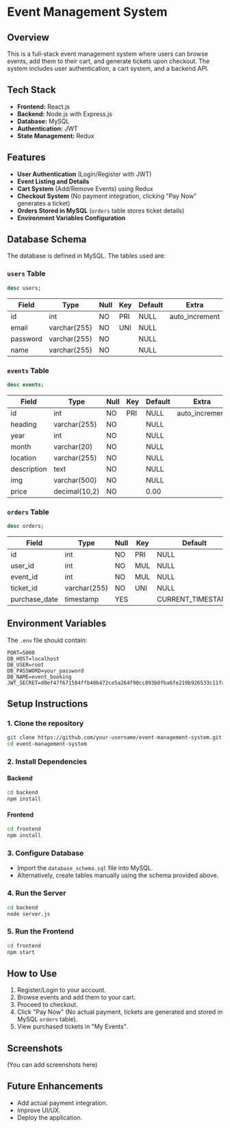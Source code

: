 # Event Management System

## Overview
This is a full-stack event management system where users can browse events, add them to their cart, and generate tickets upon checkout. The system includes user authentication, a cart system, and a backend API.

## Tech Stack
- **Frontend:** React.js
- **Backend:** Node.js with Express.js
- **Database:** MySQL
- **Authentication:** JWT
- **State Management:** Redux

## Features
- **User Authentication** (Login/Register with JWT)
- **Event Listing and Details**
- **Cart System** (Add/Remove Events) using Redux
- **Checkout System** (No payment integration, clicking "Pay Now" generates a ticket)
- **Orders Stored in MySQL** (`orders` table stores ticket details)
- **Environment Variables Configuration**

## Database Schema
The database is defined in MySQL. The tables used are:

### `users` Table
```sql
desc users;
```
| Field    | Type         | Null | Key | Default | Extra          |
|----------|--------------|------|-----|---------|----------------|
| id       | int          | NO   | PRI | NULL    | auto_increment |
| email    | varchar(255) | NO   | UNI | NULL    |                |
| password | varchar(255) | NO   |     | NULL    |                |
| name     | varchar(255) | NO   |     | NULL    |                |

### `events` Table
```sql
desc events;
```
| Field       | Type          | Null | Key | Default | Extra          |
|-------------|--------------|------|-----|---------|----------------|
| id          | int          | NO   | PRI | NULL    | auto_increment |
| heading     | varchar(255) | NO   |     | NULL    |                |
| year        | int          | NO   |     | NULL    |                |
| month       | varchar(20)  | NO   |     | NULL    |                |
| location    | varchar(255) | NO   |     | NULL    |                |
| description | text         | NO   |     | NULL    |                |
| img         | varchar(500) | NO   |     | NULL    |                |
| price       | decimal(10,2)| NO   |     | 0.00    |                |

### `orders` Table
```sql
desc orders;
```
| Field         | Type         | Null | Key | Default           | Extra             |
|---------------|--------------|------|-----|-------------------|-------------------|
| id            | int          | NO   | PRI | NULL              | auto_increment    |
| user_id       | int          | NO   | MUL | NULL              |                   |
| event_id      | int          | NO   | MUL | NULL              |                   |
| ticket_id     | varchar(255) | NO   | UNI | NULL              |                   |
| purchase_date | timestamp    | YES  |     | CURRENT_TIMESTAMP | DEFAULT_GENERATED |

## Environment Variables
The `.env` file should contain:
```env
PORT=5000
DB_HOST=localhost
DB_USER=root
DB_PASSWORD=your_password
DB_NAME=event_booking
JWT_SECRET=d0ef47f671584ffb40b472ce5a264f90cc893b0fba6fe219b926533c11fac0a19162284eac6960b2e2c0b242b6da14916baacb4aad02317f62aab82849066d7f
```

## Setup Instructions
### 1. Clone the repository
```sh
git clone https://github.com/your-username/event-management-system.git
cd event-management-system
```

### 2. Install Dependencies
#### Backend
```sh
cd backend
npm install
```
#### Frontend
```sh
cd frontend
npm install
```

### 3. Configure Database
- Import the `database_schema.sql` file into MySQL.
- Alternatively, create tables manually using the schema provided above.

### 4. Run the Server
```sh
cd backend
node server.js
```

### 5. Run the Frontend
```sh
cd frontend
npm start
```

## How to Use
1. Register/Login to your account.
2. Browse events and add them to your cart.
3. Proceed to checkout.
4. Click "Pay Now" (No actual payment, tickets are generated and stored in MySQL `orders` table).
5. View purchased tickets in "My Events".

## Screenshots
(You can add screenshots here)

## Future Enhancements
- Add actual payment integration.
- Improve UI/UX.
- Deploy the application.


